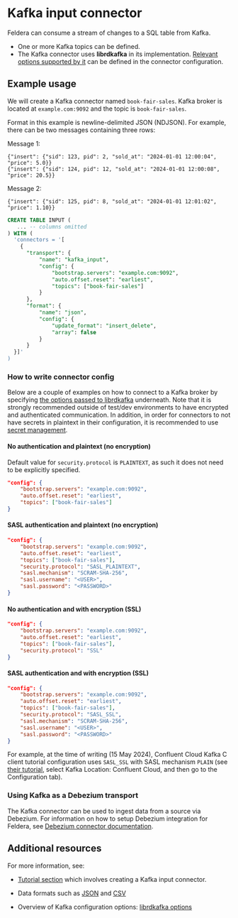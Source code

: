 # Kafka input connector

Feldera can consume a stream of changes to a SQL table from Kafka.

* One or more Kafka topics can be defined.
* The Kafka connector uses **librdkafka** in its implementation.
  [Relevant options supported by it](https://github.com/confluentinc/librdkafka/blob/master/CONFIGURATION.md)
  can be defined in the connector configuration.

## Example usage

We will create a Kafka connector named `book-fair-sales`.
Kafka broker is located at `example.com:9092` and the topic is `book-fair-sales`.

Format in this example is newline-delimited JSON (NDJSON).
For example, there can be two messages containing three rows:

Message 1:
```text
{"insert": {"sid": 123, pid": 2, "sold_at": "2024-01-01 12:00:04", "price": 5.0}}
{"insert": {"sid": 124, pid": 12, "sold_at": "2024-01-01 12:00:08", "price": 20.5}}
```

Message 2:
```
{"insert": {"sid": 125, pid": 8, "sold_at": "2024-01-01 12:01:02", "price": 1.10}}
```

```sql
CREATE TABLE INPUT (
   ... -- columns omitted
) WITH (
  'connectors = '[
    {
      "transport": {
          "name": "kafka_input",
          "config": {
              "bootstrap.servers": "example.com:9092",
              "auto.offset.reset": "earliest",
              "topics": ["book-fair-sales"]
          }
      },
      "format": {
          "name": "json",
          "config": {
              "update_format": "insert_delete",
              "array": false
          }
      }
  }]'
)
```

### How to write connector config

Below are a couple of examples on how to connect to a Kafka broker
by specifying
[the options passed to librdkafka](https://github.com/confluentinc/librdkafka/blob/master/CONFIGURATION.md)
underneath.
Note that it is strongly recommended outside of test/dev
environments to have encrypted and authenticated communication.
In addition, in order for connectors to not have secrets in plaintext in their configuration,
it is recommended to use [secret management](/docs/enterprise/kubernetes-guides/secret-management).

#### No authentication and plaintext (no encryption)

Default value for `security.protocol` is `PLAINTEXT`, as such
it does not need to be explicitly specified.

```json
"config": {
    "bootstrap.servers": "example.com:9092",
    "auto.offset.reset": "earliest",
    "topics": ["book-fair-sales"]
}
```

#### SASL authentication and plaintext (no encryption)

```json
"config": {
    "bootstrap.servers": "example.com:9092",
    "auto.offset.reset": "earliest",
    "topics": ["book-fair-sales"],
    "security.protocol": "SASL_PLAINTEXT",
    "sasl.mechanism": "SCRAM-SHA-256",
    "sasl.username": "<USER>",
    "sasl.password": "<PASSWORD>"
}
```

#### No authentication and with encryption (SSL)

```json
"config": {
    "bootstrap.servers": "example.com:9092",
    "auto.offset.reset": "earliest",
    "topics": ["book-fair-sales"],
    "security.protocol": "SSL"
}
```

#### SASL authentication and with encryption (SSL)

```json
"config": {
    "bootstrap.servers": "example.com:9092",
    "auto.offset.reset": "earliest",
    "topics": ["book-fair-sales"],
    "security.protocol": "SASL_SSL",
    "sasl.mechanism": "SCRAM-SHA-256",
    "sasl.username": "<USER>",
    "sasl.password": "<PASSWORD>"
}
```

For example, at the time of writing (15 May 2024),
Confluent Cloud Kafka C client tutorial configuration
uses `SASL_SSL` with SASL mechanism `PLAIN` (see
[their tutorial](https://developer.confluent.io/get-started/c/#kafka-setup),
select Kafka Location: Confluent Cloud, and then go to the Configuration tab).

### Using Kafka as a Debezium transport

The Kafka connector can be used to ingest data from a source via
Debezium.  For information on how to setup Debezium integration for Feldera, see
[Debezium connector documentation](debezium).

## Additional resources

For more information, see:

* [Tutorial section](/docs/tutorials/basics/part3#step-2-create-kafkaredpanda-connectors) which involves
  creating a Kafka input connector.

* Data formats such as [JSON](https://www.feldera.com/docs/formats/json) and
  [CSV](https://www.feldera.com/docs/formats/csv)

* Overview of Kafka configuration options:
  [librdkafka options](https://github.com/confluentinc/librdkafka/blob/master/CONFIGURATION.md)
